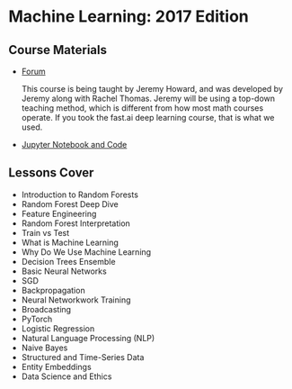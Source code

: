 # Machine Learning: 2017 Edition

## Course Materials

* [Forum](http://forums.fast.ai/t/another-treat-early-access-to-intro-to-machine-learning-videos/6826)

  This course is being taught by Jeremy Howard, and was developed by Jeremy along with Rachel Thomas. Jeremy will be using a top-down teaching method, which is different from how most math courses operate. If you took the fast.ai deep learning course, that is what we used.

* [Jupyter Notebook and Code](https://github.com/fastai/fastai/tree/master/courses/ml1)

## Lessons Cover

* Introduction to Random Forests
* Random Forest Deep Dive
* Feature Engineering
* Random Forest Interpretation
* Train vs Test
* What is Machine Learning
* Why Do We Use Machine Learning
* Decision Trees Ensemble
* Basic Neural Networks
* SGD
* Backpropagation
* Neural Networkwork Training
* Broadcasting
* PyTorch
* Logistic Regression
* Natural Language Processing (NLP)
* Naive Bayes
* Structured and Time-Series Data
* Entity Embeddings
* Data Science and Ethics
